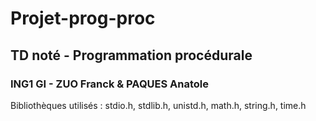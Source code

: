 # Projet-prog-proc
## TD noté - Programmation procédurale
### ING1 GI - ZUO Franck & PAQUES Anatole
Bibliothèques utilisés : stdio.h, stdlib.h, unistd.h, math.h, string.h, time.h
